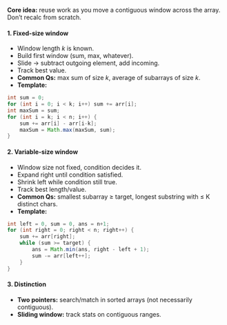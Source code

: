 **Core idea:** reuse work as you move a contiguous window across the array. Don’t recalc from scratch.

#### 1. Fixed-size window

* Window length $k$ is known.
* Build first window (sum, max, whatever).
* Slide → subtract outgoing element, add incoming.
* Track best value.
* **Common Qs:** max sum of size $k$, average of subarrays of size $k$.
* **Template:**

```java
int sum = 0;
for (int i = 0; i < k; i++) sum += arr[i];
int maxSum = sum;
for (int i = k; i < n; i++) {
    sum += arr[i] - arr[i-k];
    maxSum = Math.max(maxSum, sum);
}
```

#### 2. Variable-size window

* Window size not fixed, condition decides it.
* Expand right until condition satisfied.
* Shrink left while condition still true.
* Track best length/value.
* **Common Qs:** smallest subarray ≥ target, longest substring with ≤ K distinct chars.
* **Template:**

```java
int left = 0, sum = 0, ans = n+1;
for (int right = 0; right < n; right++) {
    sum += arr[right];
    while (sum >= target) {
        ans = Math.min(ans, right - left + 1);
        sum -= arr[left++];
    }
}
```

#### 3. Distinction

* **Two pointers:** search/match in sorted arrays (not necessarily contiguous).
* **Sliding window:** track stats on contiguous ranges.
